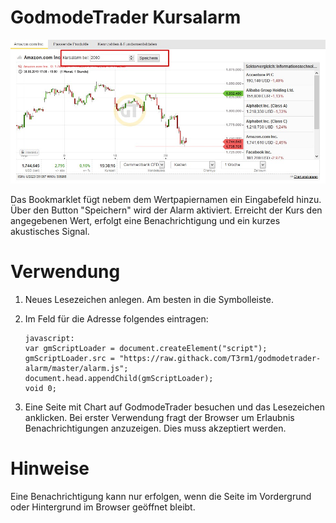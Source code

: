 GodmodeTrader Kursalarm
=======================

![Bild](alarm.jpg)

Das Bookmarklet fügt nebem dem Wertpapiernamen ein Eingabefeld hinzu. Über den Button "Speichern" wird der Alarm aktiviert. Erreicht der Kurs den angegebenen Wert, erfolgt eine Benachrichtigung und ein kurzes akustisches Signal.

# Verwendung
1. Neues Lesezeichen anlegen. Am besten in die Symbolleiste.
2. Im Feld für die Adresse folgendes eintragen:

       javascript:
       var gmScriptLoader = document.createElement("script");
       gmScriptLoader.src = "https://raw.githack.com/T3rm1/godmodetrader-alarm/master/alarm.js";
       document.head.appendChild(gmScriptLoader);
	   void 0;

3. Eine Seite mit Chart auf GodmodeTrader besuchen und das Lesezeichen anklicken. Bei erster Verwendung fragt der Browser um Erlaubnis Benachrichtigungen anzuzeigen. Dies muss akzeptiert werden.

# Hinweise
Eine Benachrichtigung kann nur erfolgen, wenn die Seite im Vordergrund oder Hintergrund im Browser geöffnet bleibt.